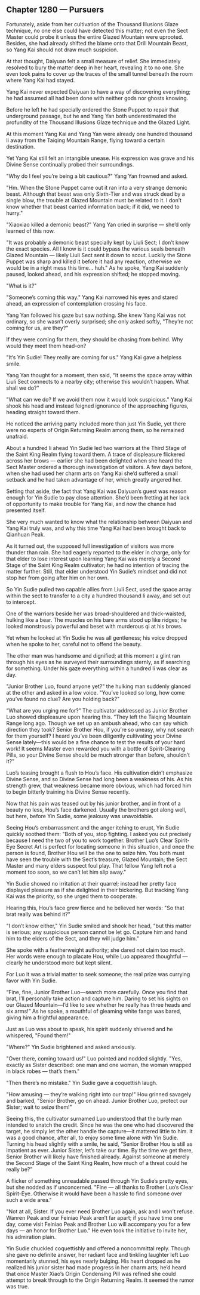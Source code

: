 ## Chapter 1280 — Pursuers

Fortunately, aside from her cultivation of the Thousand Illusions Glaze technique, no one else could have detected this matter; not even the Sect Master could probe it unless the entire Glazed Mountain were uprooted. Besides, she had already shifted the blame onto that Drill Mountain Beast, so Yang Kai should not draw much suspicion.

At that thought, Daiyuan felt a small measure of relief. She immediately resolved to bury the matter deep in her heart, revealing it to no one. She even took pains to cover up the traces of the small tunnel beneath the room where Yang Kai had stayed.

Yang Kai never expected Daiyuan to have a way of discovering everything; he had assumed all had been done with neither gods nor ghosts knowing.

Before he left he had specially ordered the Stone Puppet to repair that underground passage, but he and Yang Yan both underestimated the profundity of the Thousand Illusions Glaze technique and the Glazed Light.

At this moment Yang Kai and Yang Yan were already one hundred thousand li away from the Taiqing Mountain Range, flying toward a certain destination.

Yet Yang Kai still felt an intangible unease. His expression was grave and his Divine Sense continually probed their surroundings.

"Why do I feel you’re being a bit cautious?" Yang Yan frowned and asked.

"Hm. When the Stone Puppet came out it ran into a very strange demonic beast. Although that beast was only Sixth-Tier and was struck dead by a single blow, the trouble at Glazed Mountain must be related to it. I don’t know whether that beast carried information back; if it did, we need to hurry."

"Xiaoxiao killed a demonic beast?" Yang Yan cried in surprise — she’d only learned of this now.

"It was probably a demonic beast specially kept by Liuli Sect; I don’t know the exact species. All I know is it could bypass the various seals beneath Glazed Mountain — likely Liuli Sect sent it down to scout. Luckily the Stone Puppet was sharp and killed it before it had any reaction, otherwise we would be in a right mess this time… huh." As he spoke, Yang Kai suddenly paused, looked ahead, and his expression shifted; he stopped moving.

"What is it?"

"Someone’s coming this way." Yang Kai narrowed his eyes and stared ahead, an expression of contemplation crossing his face.

Yang Yan followed his gaze but saw nothing. She knew Yang Kai was not ordinary, so she wasn’t overly surprised; she only asked softly, "They’re not coming for us, are they?"

If they were coming for them, they should be chasing from behind. Why would they meet them head-on?

"It’s Yin Sudie! They really are coming for us." Yang Kai gave a helpless smile.

Yang Yan thought for a moment, then said, "It seems the space array within Liuli Sect connects to a nearby city; otherwise this wouldn’t happen. What shall we do?"

"What can we do? If we avoid them now it would look suspicious." Yang Kai shook his head and instead feigned ignorance of the approaching figures, heading straight toward them.

He noticed the arriving party included more than just Yin Sudie, yet there were no experts of Origin Returning Realm among them, so he remained unafraid.

About a hundred li ahead Yin Sudie led two warriors at the Third Stage of the Saint King Realm flying toward them. A trace of displeasure flickered across her brows — earlier she had been delighted when she heard the Sect Master ordered a thorough investigation of visitors. A few days before, when she had used her charm arts on Yang Kai she’d suffered a small setback and he had taken advantage of her, which greatly angered her.

Setting that aside, the fact that Yang Kai was Daiyuan’s guest was reason enough for Yin Sudie to pay close attention. She’d been fretting at her lack of opportunity to make trouble for Yang Kai, and now the chance had presented itself.

She very much wanted to know what the relationship between Daiyuan and Yang Kai truly was, and why this time Yang Kai had been brought back to Qianhuan Peak.

As it turned out, the supposed full investigation of visitors was more thunder than rain. She had eagerly reported to the elder in charge, only for that elder to lose interest upon learning Yang Kai was merely a Second Stage of the Saint King Realm cultivator; he had no intention of tracing the matter further. Still, that elder understood Yin Sudie’s mindset and did not stop her from going after him on her own.

So Yin Sudie pulled two capable allies from Liuli Sect, used the space array within the sect to transfer to a city a hundred thousand li away, and set out to intercept.

One of the warriors beside her was broad-shouldered and thick-waisted, hulking like a bear. The muscles on his bare arms stood up like ridges; he looked monstrously powerful and beset with murderous qi at his brows.

Yet when he looked at Yin Sudie he was all gentleness; his voice dropped when he spoke to her, careful not to offend the beauty.

The other man was handsome and dignified; at this moment a glint ran through his eyes as he surveyed their surroundings sternly, as if searching for something. Under his gaze everything within a hundred li was clear as day.

"Junior Brother Luo, found anyone yet?" the hulking man suddenly glanced at the other and asked in a low voice. "You’ve looked so long, how come you’ve found no clue? Are you holding back?"

“What are you urging me for?” The cultivator addressed as Junior Brother Luo showed displeasure upon hearing this. “They left the Taiqing Mountain Range long ago. Though we set up an ambush ahead, who can say which direction they took? Senior Brother Hou, if you’re so uneasy, why not search for them yourself? I heard you’ve been diligently cultivating your Divine Sense lately—this would be a fine chance to test the results of your hard work! It seems Master even rewarded you with a bottle of Spirit-Clearing Pills, so your Divine Sense should be much stronger than before, shouldn’t it?”

Luo’s teasing brought a flush to Hou’s face. His cultivation didn’t emphasize Divine Sense, and so Divine Sense had long been a weakness of his. As his strength grew, that weakness became more obvious, which had forced him to begin bitterly training his Divine Sense recently.

Now that his pain was teased out by his junior brother, and in front of a beauty no less, Hou’s face darkened. Usually the brothers got along well, but here, before Yin Sudie, some jealousy was unavoidable.

Seeing Hou’s embarrassment and the anger itching to erupt, Yin Sudie quickly soothed them: "Both of you, stop fighting. I asked you out precisely because I need the two of you to work together. Brother Luo’s Clear Spirit-Eye Secret Art is perfect for locating someone in this situation, and once the person is found, Brother Hou will be the one to seize him. You both must have seen the trouble with the Sect’s treasure, Glazed Mountain; the Sect Master and many elders suspect foul play. That fellow Yang left not a moment too soon, so we can’t let him slip away."

Yin Sudie showed no irritation at their quarrel; instead her pretty face displayed pleasure as if she delighted in their bickering. But tracking Yang Kai was the priority, so she urged them to cooperate.

Hearing this, Hou’s face grew fierce and he believed her words: "So that brat really was behind it?"

"I don’t know either," Yin Sudie smiled and shook her head, "but this matter is serious; any suspicious person cannot be let go. Capture him and hand him to the elders of the Sect, and they will judge him."

She spoke with a featherweight authority; she dared not claim too much. Her words were enough to placate Hou, while Luo appeared thoughtful — clearly he understood more but kept silent.

For Luo it was a trivial matter to seek someone; the real prize was currying favor with Yin Sudie.

“Fine, fine, Junior Brother Luo—search more carefully. Once you find that brat, I’ll personally take action and capture him. Daring to set his sights on our Glazed Mountain—I’d like to see whether he really has three heads and six arms!” As he spoke, a mouthful of gleaming white fangs was bared, giving him a frightful appearance.

Just as Luo was about to speak, his spirit suddenly shivered and he whispered, "Found them!"

"Where?" Yin Sudie brightened and asked anxiously.

"Over there, coming toward us!" Luo pointed and nodded slightly. "Yes, exactly as Sister described: one man and one woman, the woman wrapped in black robes — that’s them."

"Then there’s no mistake." Yin Sudie gave a coquettish laugh.

"How amusing — they’re walking right into our trap!" Hou grinned savagely and barked, "Senior Brother, go on ahead. Junior Brother Luo, protect our Sister; wait to seize them!"

Seeing this, the cultivator surnamed Luo understood that the burly man intended to snatch the credit. Since he was the one who had discovered the target, he simply let the other handle the capture—it mattered little to him. It was a good chance, after all, to enjoy some time alone with Yin Sudie. Turning his head slightly with a smile, he said, “Senior Brother Hou is still as impatient as ever. Junior Sister, let’s take our time. By the time we get there, Senior Brother will likely have finished already. Against someone at merely the Second Stage of the Saint King Realm, how much of a threat could he really be?”

A flicker of something unreadable passed through Yin Sudie’s pretty eyes, but she nodded as if unconcerned. "Fine — all thanks to Brother Luo’s Clear Spirit-Eye. Otherwise it would have been a hassle to find someone over such a wide area."

"Not at all, Sister. If you ever need Brother Luo again, ask and I won’t refuse. Wanren Peak and our Feiniaо Peak aren’t far apart; if you have time one day, come visit Feiniaо Peak and Brother Luo will accompany you for a few days — an honor for Brother Luo." He even took the initiative to invite her, his admiration plain.

Yin Sudie chuckled coquettishly and offered a noncommittal reply. Though she gave no definite answer, her radiant face and tinkling laughter left Luo momentarily stunned, his eyes nearly bulging. His heart dropped as he realized his junior sister had made progress in her charm arts; he’d heard that once Master Xiao’s Origin Condensing Pill was refined she could attempt to break through to the Origin Returning Realm. It seemed the rumor was true.